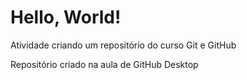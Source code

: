 # Hello, World!
 Atividade criando um repositório do curso Git e GitHub
 
 Repositório criado na aula de GitHub Desktop
